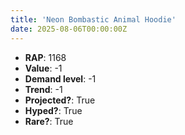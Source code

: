 ```yaml
---
title: 'Neon Bombastic Animal Hoodie'
date: 2025-08-06T00:00:00Z
---
```

- **RAP**: 1168
- **Value**: -1
- **Demand level**: -1
- **Trend**: -1
- **Projected?**: True
- **Hyped?**: True
- **Rare?**: True
